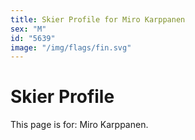 ```yaml
---
title: Skier Profile for Miro Karppanen
sex: "M"
id: "5639"
image: "/img/flags/fin.svg" 
---
```


# Skier Profile

This page is for: Miro Karppanen.
    